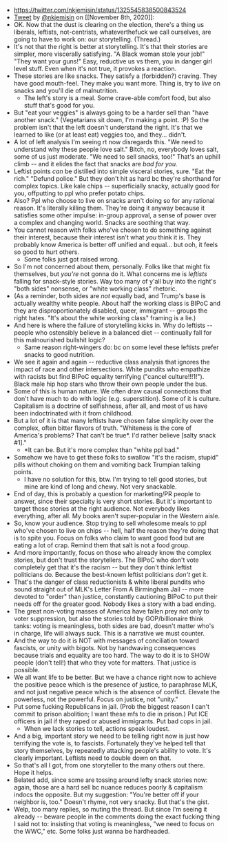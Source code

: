 - https://twitter.com/nkjemisin/status/1325545838500843524
- [Tweet](https://twitter.com/i/status/1325545838500843524) by [@nkjemisin](https://twitter.com/nkjemisin) on [[November 8th, 2020]]:
- OK. Now that the dust is clearing on the election, there's a thing us liberals, leftists, not-centrists, whateverthefuck we call ourselves, are going to have to work on: our storytelling. (Thread.)
- It's not that the right is better at storytelling. It's that their stories are simpler, more viscerally satisfying. "A Black woman stole your job!" "They want your guns!" Easy, reductive us vs them, you in danger girl level stuff. Even when it's not true, it provokes a reaction.
- These stories are like snacks. They satisfy a (forbidden?) craving. They have good mouth-feel. They make you want more. Thing is, try to *live* on snacks and you'll die of malnutrition.
    - The left's story is a meal. Some crave-able comfort food, but also stuff that's good for you.
- But "eat your veggies" is always going to be a harder sell than "have another snack." (Vegetarians sit down, I'm making a point. :P) So the problem isn't that the left doesn't understand the right. It's that we learned to like (or at least eat) veggies too, and they... didn't.
- A lot of left analysis I'm seeing rt now disregards this. "We need to understand why these people love salt." Bitch, no, everybody loves salt, some of us just moderate. "We need to sell snacks, too!" That's an uphill climb -- and it elides the fact that snacks are *bad for you.*
- Leftist points *can* be distilled into simple visceral stories, sure. "Eat the rich." "Defund police." But they don't hit as hard bc they're shorthand for complex topics. Like kale chips -- superficially snacky, actually good for you, offputting to ppl who prefer potato chips.
- Also? Ppl who choose to live on snacks aren't doing so for any rational reason. It's literally killing them. They're doing it anyway because it satisfies some other impulse: in-group approval, a sense of power over a complex and changing world. Snacks are soothing that way.
- You cannot reason with folks who've chosen to do something against their interest, because their interest isn't what *you* think it is. They probably know America is better off unified and equal... but ooh, it feels so good to hurt others.
    - Some folks just got raised wrong.
- So I'm not concerned about them, personally. Folks like that might fix themselves, but *you're* not gonna do it. What concerns me is *leftists* falling for snack-style stories. Way too many of y'all buy into the right's "both sides" nonsense, or "white working class" rhetoric.
- (As a reminder, both sides are *not* equally bad, and Trump's base is actually wealthy white people. About half the working class is BIPoC and they are disproportionately disabled, queer, immigrant -- groups the right hates. "It's about the white working class" framing is a lie.)
- And here is where the failure of storytelling kicks in. Why do leftists -- people who ostensibly believe in a balanced diet -- continually fall for this malnourished bullshit logic?
    - Same reason right-wingers do: bc on some level these leftists prefer snacks to good nutrition.
- We see it again and again -- reductive class analysis that ignores the impact of race and other intersections. White pundits who empathize with racists but find BIPoC equality terrifying ("cancel culture!!!1!"). Black male hip hop stars who throw their own people under the bus.
- Some of this is human nature. We often draw causal connections that don't have much to do with logic (e.g. superstition). Some of it is culture. Capitalism is a doctrine of selfishness, after all, and most of us have been indoctrinated with it from childhood.
- But a lot of it is that many leftists have chosen false simplicity over the complex, often bitter flavors of truth. "Whiteness is the core of America's problems? That can't be true*. I'd rather believe [salty snack #1]."
    - *It can be. But it's more complex than "white ppl bad."
- Somehow we have to get these folks to swallow "it's the racism, stupid" pills without choking on them and vomiting back Trumpian talking points.
    - I have no solution for this, btw. I'm trying to tell good stories, but mine are kind of long and chewy. Not very snackable.
- End of day, this is probably a question for marketing/PR people to answer, since their specialty is very short stories. But it's important to target those stories at the right audience. Not everybody likes everything, after all. My books aren't super-popular in the Western aisle.
- So, know your audience. Stop trying to sell wholesome meals to ppl who've chosen to live on chips -- hell, half the reason they're doing that is to spite you. Focus on folks who claim to want good food but are eating a lot of crap. Remind them that salt is not a food group.
- And more importantly, focus on those who already know the complex stories, but don't trust the storytellers. The BIPoC who don't vote completely get that it's the racism -- but they don't think leftist politicians do. Because the best-known leftist politicians *don't* get it.
- That's the danger of class reductionists &amp; white liberal pundits who sound straight out of MLK's Letter From A Birmingham Jail -- more devoted to "order" than justice, constantly cautioning BIPoC to put their needs off for the greater good. Nobody likes a story with a bad ending.
- The great non-voting masses of America have fallen prey  not only to voter suppression, but also the stories told by GOP/billionaire think tanks: voting is meaningless, both sides are bad, doesn't matter who's in charge, life will always suck. This is a narrative we must counter.
- And the way to do it is NOT with messages of conciliation toward fascists, or unity with bigots. Not by handwaving consequences because trials and equality are too hard. The way to do it is to SHOW people (don't tell!) that who they vote for matters. That justice is possible.
- We all want life to be better. But we have a chance right now to achieve the positive peace which is the presence of justice, to paraphrase MLK, and not just negative peace which is the absence of conflict. Elevate the powerless, not the powerful. Focus on justice, not "unity."
- Put some fucking Republicans in jail. (Prob the biggest reason I can't commit to prison abolition; I want these mfs to die in prison.) Put ICE officers in jail if they raped or abused immigrants. Put bad cops in jail.
    - When we lack stories to tell, actions speak loudest.
- And a big, important story we need to be telling right now is just how terrifying the vote is, to fascists. Fortunately they've helped tell that story themselves, by repeatedly attacking people's ability to vote. It's clearly important. Leftists need to double down on that.
- So that's all I got, from one storyteller to the many others out there. Hope it helps.
- Belated add, since some are tossing around lefty snack stories now: again, those are a hard sell bc nuance reduces poorly &amp; capitalism indocs the opposite. But my suggestion: "You're better off if your neighbor is, too." Doesn't rhyme, not very snacky. But that's the gist.
- Welp, too many replies, so muting the thread. But since I'm seeing it already -- beware people in the comments doing the exact fucking thing I said not to: insisting that voting is meaningless, "we need to focus on the WWC," etc. Some folks just wanna be hardheaded.
